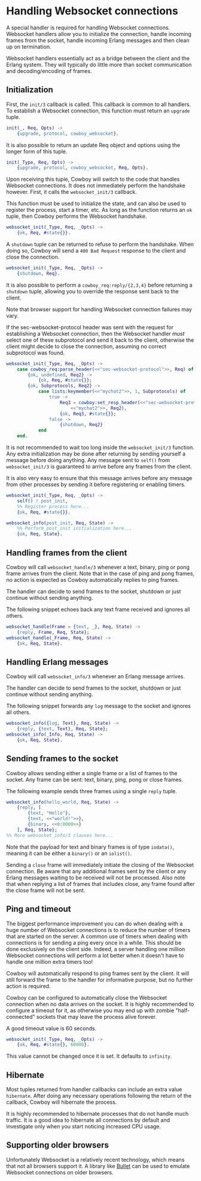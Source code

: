 Handling Websocket connections
==============================

A special handler is required for handling Websocket connections.
Websocket handlers allow you to initialize the connection,
handle incoming frames from the socket, handle incoming Erlang
messages and then clean up on termination.

Websocket handlers essentially act as a bridge between the client
and the Erlang system. They will typically do little more than
socket communication and decoding/encoding of frames.

Initialization
--------------

First, the `init/3` callback is called. This callback is common
to all handlers. To establish a Websocket connection, this function
must return an `upgrade` tuple.

``` erlang
init(_, Req, Opts) ->
	{upgrade, protocol, cowboy_websocket}.
```

It is also possible to return an update Req object and options
using the longer form of this tuple.

``` erlang
init(_Type, Req, Opts) ->
	{upgrade, protocol, cowboy_websocket, Req, Opts}.
```

Upon receiving this tuple, Cowboy will switch to the code
that handles Websocket connections. It does not immediately
perform the handshake however. First, it calls the `websocket_init/3`
callback.

This function must be used to initialize the state, and can
also be used to register the process, start a timer, etc.
As long as the function returns an `ok` tuple, then Cowboy
performs the Websocket handshake.

``` erlang
websocket_init(_Type, Req, _Opts) ->
    {ok, Req, #state{}}.
```

A `shutdown` tuple can be returned to refuse to perform the
handshake. When doing so, Cowboy will send a `400 Bad Request`
response to the client and close the connection.

``` erlang
websocket_init(_Type, Req, _Opts) ->
	{shutdown, Req}.
```

It is also possible to perform a `cowboy_req:reply/{2,3,4}`
before returning a `shutdown` tuple, allowing you to override
the response sent back to the client.

Note that browser support for handling Websocket connection
failures may vary.

If the sec-websocket-protocol header was sent with the request
for establishing a Websocket connection, then the Websocket
handler *must* select one of these subprotocol and send it
back to the client, otherwise the client might decide to close
the connection, assuming no correct subprotocol was found.

``` erlang
websocket_init(_Type, Req, _Opts) ->
	case cowboy_req:parse_header(<<"sec-websocket-protocol">>, Req) of
		{ok, undefined, Req2} ->
			{ok, Req, #state{}};
		{ok, Subprotocols, Req2} ->
			case lists:keymember(<<"mychat2">>, 1, Subprotocols) of
				true ->
					Req3 = cowboy:set_resp_header(<<"sec-websocket-protocol">>,
						<<"mychat2">>, Req2),
					{ok, Req3, #state{}};
				false ->
					{shutdown, Req2}
			end
	end.
```

It is not recommended to wait too long inside the `websocket_init/3`
function. Any extra initialization may be done after returning by
sending yourself a message before doing anything. Any message sent
to `self()` from `websocket_init/3` is guaranteed to arrive before
any frames from the client.

It is also very easy to ensure that this message arrives before
any message from other processes by sending it before registering
or enabling timers.

``` erlang
websocket_init(_Type, Req, _Opts) ->
	self() ! post_init,
	%% Register process here...
	{ok, Req, #state{}}.

websocket_info(post_init, Req, State) ->
	%% Perform post_init initialization here...
	{ok, Req, State}.
```

Handling frames from the client
-------------------------------

Cowboy will call `websocket_handle/3` whenever a text, binary,
ping or pong frame arrives from the client. Note that in the
case of ping and pong frames, no action is expected as Cowboy
automatically replies to ping frames.

The handler can decide to send frames to the socket, shutdown
or just continue without sending anything.

The following snippet echoes back any text frame received and
ignores all others.

``` erlang
websocket_handle(Frame = {text, _}, Req, State) ->
	{reply, Frame, Req, State};
websocket_handle(_Frame, Req, State) ->
	{ok, Req, State}.
```

Handling Erlang messages
------------------------

Cowboy will call `websocket_info/3` whenever an Erlang message
arrives.

The handler can decide to send frames to the socket, shutdown
or just continue without sending anything.

The following snippet forwards any `log` message to the socket
and ignores all others.

``` erlang
websocket_info({log, Text}, Req, State) ->
	{reply, {text, Text}, Req, State};
websocket_info(_Info, Req, State) ->
	{ok, Req, State}.
```

Sending frames to the socket
----------------------------

Cowboy allows sending either a single frame or a list of
frames to the socket. Any frame can be sent: text, binary, ping,
pong or close frames.

The following example sends three frames using a single `reply`
tuple.

``` erlang
websocket_info(hello_world, Req, State) ->
	{reply, [
		{text, "Hello"},
		{text, <<"world!">>},
		{binary, <<0:8000>>}
	], Req, State};
%% More websocket_info/3 clauses here...
```

Note that the payload for text and binary frames is of type
`iodata()`, meaning it can be either a `binary()` or an
`iolist()`.

Sending a `close` frame will immediately initiate the closing
of the Websocket connection. Be aware that any additional
frames sent by the client or any Erlang messages waiting to
be received will not be processed. Also note that when replying
a list of frames that includes close, any frame found after the
close frame will not be sent.

Ping and timeout
----------------

The biggest performance improvement you can do when dealing
with a huge number of Websocket connections is to reduce the
number of timers that are started on the server. A common use
of timers when dealing with connections is for sending a ping
every once in a while. This should be done exclusively on the
client side. Indeed, a server handling one million Websocket
connections will perform a lot better when it doesn't have to
handle one million extra timers too!

Cowboy will automatically respond to ping frames sent by the
client. It will still forward the frame to the handler for
informative purpose, but no further action is required.

Cowboy can be configured to automatically close the Websocket
connection when no data arrives on the socket. It is highly
recommended to configure a timeout for it, as otherwise you
may end up with zombie "half-connected" sockets that may
leave the process alive forever.

A good timeout value is 60 seconds.

``` erlang
websocket_init(_Type, Req, _Opts) ->
	{ok, Req, #state{}, 60000}.
```

This value cannot be changed once it is set. It defaults to
`infinity`.

Hibernate
---------

Most tuples returned from handler callbacks can include an
extra value `hibernate`. After doing any necessary operations
following the return of the callback, Cowboy will hibernate
the process.

It is highly recommended to hibernate processes that do not
handle much traffic. It is a good idea to hibernate all
connections by default and investigate only when you start
noticing increased CPU usage.

Supporting older browsers
-------------------------

Unfortunately Websocket is a relatively recent technology,
which means that not all browsers support it. A library like
[Bullet](https://github.com/extend/bullet) can be used to
emulate Websocket connections on older browsers.
